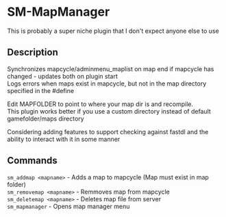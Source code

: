 # SM-MapManager 
This is probably a super niche plugin that I don't expect anyone else to use  

## Description
Synchronizes mapcycle/adminmenu_maplist on map end if mapcycle has changed - updates both on plugin start  
Logs errors when maps exist in mapcycle, but not in the map directory specified in the #define  

Edit MAPFOLDER to point to where your map dir is and recompile.  
This plugin works better if you use a custom directory instead of default gamefolder/maps directory  

Considering adding features to support checking against fastdl and the ability to interact with it in some manner  

## Commands  
`sm_addmap <mapname>` - Adds a map to mapcycle (Map must exist in map folder)  
`sm_removemap <mapname>` - Remmoves map from mapcycle  
`sm_deletemap <mapname>` - Deletes map file from server  
`sm_mapmanager` - Opens map manager menu  
